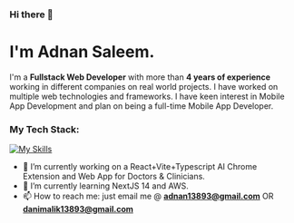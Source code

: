### Hi there 👋
# I'm Adnan Saleem.
I'm a **Fullstack Web Developer** with more than **4 years of experience** working in different companies on real world projects. I have worked on multiple web technologies and frameworks. I have keen interest in Mobile App Development and plan on being a full-time Mobile App Developer.

### My Tech Stack:
[![My Skills](https://skillicons.dev/icons?i=js,html,css,cs,mongodb,ts,nextjs,react,express,dotnet,materialui,tailwind,redux,nodejs)](https://skillicons.dev) 


- 🔭 I’m currently working on a React+Vite+Typescript AI Chrome Extension and Web App for Doctors & Clinicians.
- 🌱 I’m currently learning NextJS 14 and AWS.
- 📫 How to reach me: just email me @ **adnan13893@gmail.com** OR **danimalik13893@gmail.com**

